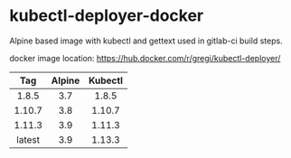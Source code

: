 # kubectl-deployer-docker
Alpine based image with kubectl and gettext used in gitlab-ci build steps.

docker image location: https://hub.docker.com/r/gregi/kubectl-deployer/

|Tag       | Alpine |   Kubectl    |
|:--------:|:------:|:------------:|
|1.8.5     |3.7     |1.8.5         |
|1.10.7    |3.8     |1.10.7        |
|1.11.3    |3.9     |1.11.3        |
|latest    |3.9     |1.13.3        |
